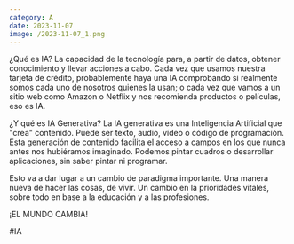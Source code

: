 ```yaml
--- 
category: A 
date: 2023-11-07 
image: /2023-11-07_1.png 
--- 
```


¿Qué es IA?
La capacidad de la tecnología para, a partir de datos, obtener conocimiento y llevar acciones a cabo. Cada vez que usamos nuestra tarjeta de crédito, probablemente haya una IA comprobando si realmente somos cada uno de nosotros quienes la usan; o cada vez que vamos a un sitio web como Amazon o Netflix y nos recomienda productos o películas, eso es IA. 

¿Y qué es IA Generativa?
La IA generativa es una Inteligencia Artificial que "crea" contenido. Puede ser texto, audio, vídeo o código de programación. Esta generación de contenido facilita el acceso a campos en los que nunca antes nos hubiéramos imaginado. Podemos pintar cuadros o desarrollar aplicaciones, sin saber pintar ni programar. 

Esto va a dar lugar a un cambio de paradigma importante. Una manera nueva de hacer las cosas, de vivir. Un cambio en la prioridades vitales, sobre todo en base a la educación y a las profesiones. 

¡EL MUNDO CAMBIA!

#IA